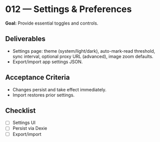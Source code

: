# 012 — Settings & Preferences

**Goal:** Provide essential toggles and controls.

## Deliverables
- Settings page: theme (system/light/dark), auto-mark-read threshold, sync interval, optional proxy URL (advanced), image zoom defaults.
- Export/import app settings JSON.

## Acceptance Criteria
- Changes persist and take effect immediately.
- Import restores prior settings.

## Checklist
- [ ] Settings UI
- [ ] Persist via Dexie
- [ ] Export/import